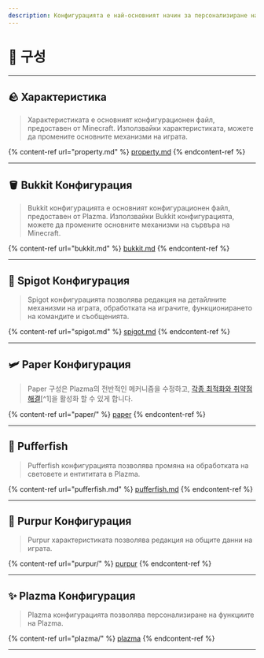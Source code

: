 ```yaml
---
description: Конфигурацията е най-основният начин за персонализиране на Plazma.
---
```


# 🧾 구성

***

## 🪨 Характеристика <a href="#id-1" id="id-1"></a>

> Характеристиката е основният конфигурационен файл, предоставен от Minecraft. Използвайки характеристиката, можете да промените основните механизми на играта.

{% content-ref url="property.md" %}
[property.md](property.md)
{% endcontent-ref %}

***

## 🪣 Bukkit Конфигурация <a href="#id-2" id="id-2"></a>

> Bukkit конфигурацията е основният конфигурационен файл, предоставен от Plazma. Използвайки Bukkit конфигурацията, можете да промените основните механизми на сървъра на Minecraft.

{% content-ref url="bukkit.md" %}
[bukkit.md](bukkit.md)
{% endcontent-ref %}

***

## 🚰 Spigot Конфигурация <a href="#id-3" id="id-3"></a>

> Spigot конфигурацията позволява редакция на детайлните механизми на играта, обработката на играчите, функционирането на командите и съобщенията.

{% content-ref url="spigot.md" %}
[spigot.md](spigot.md)
{% endcontent-ref %}

***

## 🛩️ Paper Конфигурация <a href="#id-4" id="id-4"></a>

> Paper 구성은 Plazma의 전반적인 메커니즘을 수정하고, [각종 최적화와 취약점 해결](./#user-content-fn-1)\[^1]을 활성화 할 수 있게 합니다.

{% content-ref url="paper/" %}
[paper](paper/)
{% endcontent-ref %}

***

## 🐡 Pufferfish <a href="#id-6" id="id-6"></a>

> Pufferfish конфигурацията позволява промяна на обработката на световете и ентититата в Plazma.

{% content-ref url="pufferfish.md" %}
[pufferfish.md](pufferfish.md)
{% endcontent-ref %}

***

## 🦑 Purpur Конфигурация <a href="#id-7" id="id-7"></a>

> Purpur характеристиката позволява редакция на общите данни на играта.

{% content-ref url="purpur/" %}
[purpur](purpur/)
{% endcontent-ref %}

***

## ✨ Plazma Конфигурация <a href="#id-8" id="id-8"></a>

> Plazma конфигурацията позволява персонализиране на функциите на Plazma.

{% content-ref url="plazma/" %}
[plazma](plazma/)
{% endcontent-ref %}

***
